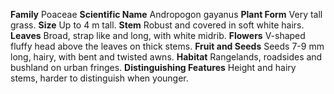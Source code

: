  **Family** Poaceae **Scientific Name** Andropogon gayanus **Plant Form** Very tall grass. **Size** Up to 4 m tall. **Stem** Robust and covered in soft white hairs. **Leaves** Broad, strap like and long, with white midrib. **Flowers** V-shaped fluffy head above the leaves on thick stems. **Fruit and Seeds** Seeds 7-9 mm long, hairy, with bent and twisted awns. **Habitat** Rangelands, roadsides and bushland on urban fringes. **Distinguishing Features** Height and hairy stems, harder to distinguish when younger.